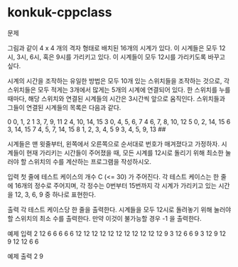 # konkuk-cppclass
문제

그림과 같이 4 x 4 개의 격자 형태로 배치된 16개의 시계가 있다. 이 시계들은 모두 12시, 3시, 6시, 혹은 9시를 가리키고 있다. 이 시계들이 모두 12시를 가리키도록 바꾸고 싶다.

시계의 시간을 조작하는 유일한 방법은 모두 10개 있는 스위치들을 조작하는 것으로, 각 스위치들은 모두 적게는 3개에서 많게는 5개의 시계에 연결되어 있다. 한 스위치를 누를 때마다, 해당 스위치와 연결된 시계들의 시간은 3시간씩 앞으로 움직인다. 스위치들과 그들이 연결된 시계들의 목록은 다음과 같다.

0	0, 1, 2
1	3, 7, 9, 11
2	4, 10, 14, 15
3	0, 4, 5, 6, 7
4	6, 7, 8, 10, 12
5	0, 2, 14, 15
6	3, 14, 15
7	4, 5, 7, 14, 15
8	1, 2, 3, 4, 5
9	3, 4, 5, 9, 13 #\#

시계들은 맨 윗줄부터, 왼쪽에서 오른쪽으로 순서대로 번호가 매겨졌다고 가정하자. 시계들이 현재 가리키는 시간들이 주어졌을 때, 모든 시계를 12시로 돌리기 위해 최소한 눌러야 할 스위치의 수를 계산하는 프로그램을 작성하시오.

입력
첫 줄에 테스트 케이스의 개수 C (<= 30) 가 주어진다. 
각 테스트 케이스는 한 줄에 16개의 정수로 주어지며, 각 정수는 0번부터 15번까지 각 시계가 가리키고 있는 시간을 12, 3, 6, 9 중 하나로 표현한다.

출력
각 테스트 케이스당 한 줄을 출력한다. 시계들을 모두 12시로 돌려놓기 위해 눌러야 할 스위치의 최소 수를 출력한다. 만약 이것이 불가능할 경우 -1 을 출력한다.

예제 입력
2
12 6 6 6 6 6 12 12 12 12 12 12 12 12 12 12 
12 9 3 12 6 6 9 3 12 9 12 9 12 12 6 6

예제 출력
2
9
